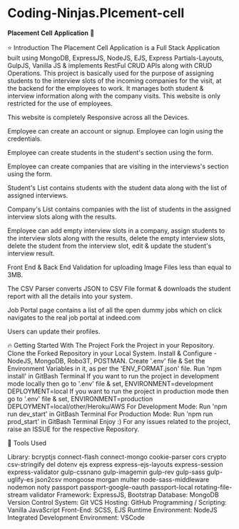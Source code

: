 # Coding-Ninjas.Plcement-cell
𝐏𝐥𝐚𝐜𝐞𝐦𝐞𝐧𝐭 𝐂𝐞𝐥𝐥 𝐀𝐩𝐩𝐥𝐢𝐜𝐚𝐭𝐢𝐨𝐧 🚀



⭐ Introduction
The Placement Cell Application is a Full Stack Application built using MongoDB, ExpressJS, NodeJS, EJS, Express Partials-Layouts, GulpJS, Vanilla JS & implements RestFul CRUD APIs along with CRUD Operations. This project is basically used for the purpose of assigning students to the interview slots of the incoming companies for the visit, at the backend for the employees to work. It manages both student & interview information along with the company visits. This website is only restricted for the use of employees.

This website is completely Responsive across all the Devices.

Employee can create an account or signup. Employee can login using the credentials.

Employee can create students in the student's section using the form.

Employee can create companies that are visiting in the interviews's section using the form.

Student's List contains students with the student data along with the list of assigned interviews.

Company's List contains companies with the list of students in the assigned interview slots along with the results.

Employee can add empty interview slots in a company, assign students to the interview slots along with the results, delete the empty interview slots, delete the student from the interview slot, edit & update the student's interview result.

Front End & Back End Validation for uploading Image Files less than equal to 3MB.

The CSV Parser converts JSON to CSV File format & downloads the student report with all the details into your system.

Job Portal page contains a list of all the open dummy jobs which on click navigates to the real job portal at indeed.com

Users can update their profiles.






🔥 Getting Started With The Project
Fork the Project in your Repository.
Clone the Forked Repository in your Local System.
Install & Configure - NodeJS, MongoDB, Robo3T, POSTMAN.
Create '.env' file & Set the Environment Variables in it, as per the 'ENV_FORMAT.json' file.
Run 'npm install' in GitBash Terminal
If you want to run the project in development mode locally then go to '.env' file & set,
ENVIRONMENT=development
DEPLOYMENT=local
If you want to run the project in production mode then go to '.env' file & set,
ENVIRONMENT=production
DEPLOYMENT=local/other/Heroku/AWS
For Development Mode:
Run 'npm run dev_start' in GitBash Terminal
For Production Mode:
Run 'npm run prod_start' in GitBash Terminal
Enjoy :)
For any issues related to the project, raise an ISSUE for the respective Repository.


🔨 Tools Used
       

Library:
bcryptjs
connect-flash
connect-mongo
cookie-parser
cors
crypto
csv-stringify
del
dotenv
ejs
express
express-ejs-layouts
express-session
express-validator
gulp-cssnano
gulp-imagemin
gulp-rev
gulp-sass
gulp-uglify-es
json2csv
mongoose
morgan
multer
node-sass-middleware
nodemon
noty
passport
passport-google-oauth
passport-local
rotating-file-stream
validator
Framework: ExpressJS, Bootstrap
Database: MongoDB
Version Control System: Git
VCS Hosting: GitHub
Programming / Scripting: Vanilla JavaScript
Front-End: SCSS, EJS
Runtime Environment: NodeJS
Integrated Development Environment: VSCode

